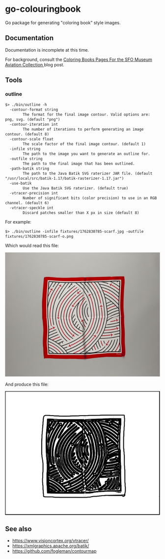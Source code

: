 # go-colouringbook

Go package for generating "coloring book" style images.

## Documentation

Documentation is incomplete at this time.

For background, consult the [Coloring Books Pages For the SFO Museum Aviation Collection ](https://millsfield.sfomuseum.org/blog/2023/12/18/coloringbook/) blog post.

## Tools

### outline

```
$> ./bin/outline -h
  -contour-format string
    	The format for the final image contour. Valid options are: png, svg. (default "png")
  -contour-iteration int
    	The number of iterations to perform generating an image contour. (default 8)
  -contour-scale float
    	The scale factor of the final image contour. (default 1)
  -infile string
    	The path to the image you want to generate an outline for.
  -outfile string
    	The path to the final image that has been outlined.
  -path-batik string
    	The path to the Java Batik SVG raterizer JAR file. (default "/usr/local/src/batik-1.17/batik-rasterizer-1.17.jar")
  -use-batik
    	Use the Java Batik SVG raterizer. (default true)
  -vtracer-precision int
    	Number of significant bits (color precision) to use in an RGB channel. (default 6)
  -vtracer-speckle int
    	Discard patches smaller than X px in size (default 8)
```

For example:

```
$> ./bin/outline -infile fixtures/1762830785-scarf.jpg -outfile fixtures/1762830785-scarf-o.png
```

Which would read this file:

![](fixtures/1762830785-scarf.jpg)

And produce this file:

![](fixtures/1762830785-scarf-o.png)

## See also

* https://www.visioncortex.org/vtracer/
* https://xmlgraphics.apache.org/batik/
* https://github.com/fogleman/contourmap
